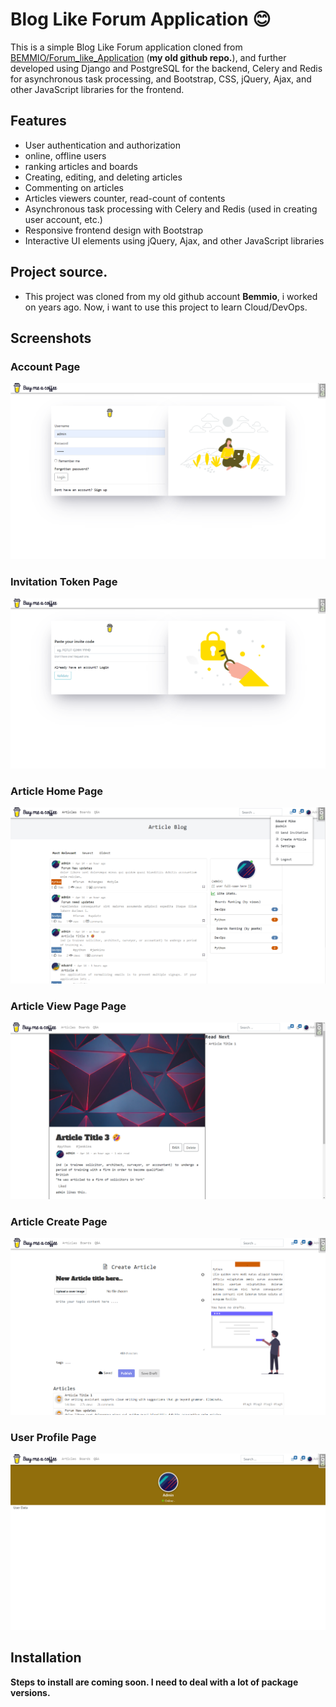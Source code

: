 # Blog Like Forum Application 😊

This is a simple Blog Like Forum application cloned from [BEMMIO/Forum_like_Application](https://github.com/BEMMIO/Forum_like_Application) (**my old github repo.**), and further developed using Django and PostgreSQL for the backend, Celery and Redis for asynchronous task processing, and Bootstrap, CSS, jQuery, Ajax, and other JavaScript libraries for the frontend.

## Features

- User authentication and authorization
- online, offline users
- ranking articles and boards
- Creating, editing, and deleting articles
- Commenting on articles
- Articles viewers counter, read-count of contents
- Asynchronous task processing with Celery and Redis (used in creating user account, etc.)
- Responsive frontend design with Bootstrap
- Interactive UI elements using jQuery, Ajax, and other JavaScript libraries

## Project source.
- This project was cloned from my old github account **Bemmio**, i worked on years ago. Now, i want to use this project to learn Cloud/DevOps.

## Screenshots

### Account Page
![Account Page](/screenshots/account_page.png)

### Invitation Token Page
![Account Page](/screenshots/form_token_page.png)

### Article Home Page
![Article Page](/screenshots/article_list_page.png)

### Article View Page Page
![Article Page](/screenshots/article_view_page.png)

### Article Create Page
![Article Page](/screenshots/board_article_create_page.png)

### User Profile Page
![Article Page](/screenshots/user_profile_page.png)

## Installation
**Steps to install are coming soon. I need to deal with a lot of package versions.**